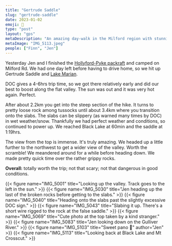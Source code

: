 ```yaml
---
title: "Gertrude Saddle"
slug: "gertrude-saddle"
date: 2023-01-02
emoji: 🥾
type: "post"
layout: "gps"
metaDescription: "An amazing day-walk in the Milford region with stunning views and awesome geology."
metaImage: "IMG_5113.jpeg"
people: ["Finn", "Jen"]
---
```


Yesterday Jen and I finished the [Hollyford-Pyke packraft](/posts/hollyford-pyke-packraft/) and camped on Milford Rd. We had one day left before having to drive home, so we hit up Gertrude Saddle and [Lake Marian](/posts/lake-marian/).

DOC gives a 4-6hrs trip time, so we got there relatively early and did our best to boost along the flat valley. The sun was out and it was very hot again. Perfect.

After about 2.2km you get into the steep section of the hike. It turns to pretty loose rock among tussocks until about 3.4km where you transition onto the slabs. The slabs can be slippery (as warned many times by DOC) in wet weather/snow. Thankfully we had perfect weather and conditions, so continued to power up. We reached Black Lake at 60min and the saddle at 1:19hrs.

The view from the top is immense. It's truly amazing. We headed up a little further to the northwest to get a wider view of the valley. Worth the scramble! We meandered around for a while before heading down. We made pretty quick time over the rather grippy rocks.

__Overall:__ totally worth the trip; not that scary; not that dangerous in good conditions.

{{< figure name="IMG_5001" title="Looking up the valley. Track goes to the left in the sun." >}}
{{< figure name="IMG_5030" title="Jen heading up the last of the broken rocks before getting to the slabs." >}}
{{< figure name="IMG_5040" title="Heading onto the slabs past the slightly excessive DOC sign." >}}
{{< figure name="IMG_5043" title="Slabing it up. There's a short wire rigged to the rock at the false saddle." >}}
{{< figure name="IMG_5069" title="Cute photo at the top taken by a kind stranger." >}}
{{< figure name="IMG_5083" title="Jen looking down on the Gulliver River." >}}
{{< figure name="IMG_5103" title="Sweet pano 🥰" author="Jen" >}}
{{< figure name="IMG_5113" title="Looking back at Black Lake and Mt Crosscut." >}}
